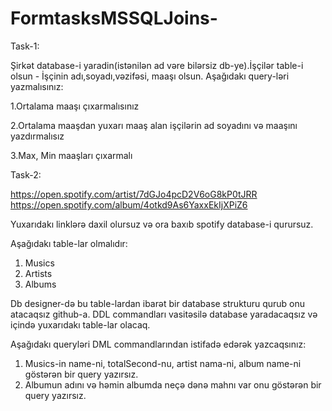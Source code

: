 # FormtasksMSSQLJoins-

Task-1:

Şirkət database-i yaradin(istənilən ad vəre bilərsiz db-ye).İşçilər table-i olsun -
 İşçinin adı,soyadı,vəzifəsi, maaşı olsun. Aşağıdakı query-ləri yazmalısınız:

1.Ortalama maaşı çıxarmalısınız

2.Ortalama maaşdan yuxarı maaş alan işçilərin ad soyadını və maaşını yazdırmalısız

3.Max, Min maaşları çıxarmalı


Task-2:

https://open.spotify.com/artist/7dGJo4pcD2V6oG8kP0tJRR
https://open.spotify.com/album/4otkd9As6YaxxEkIjXPiZ6


Yuxarıdakı linklərə daxil olursuz və ora baxıb spotify database-i qurursuz.

Aşağıdakı table-lar olmalıdır:
1) Musics
2) Artists
3) Albums

Db designer-də bu table-lardan ibarət bir database strukturu qurub onu atacaqsız github-a.
DDL commandları vasitəsilə database yaradacaqsız və içində yuxarıdakı table-lar olacaq.


Aşağıdakı queryləri DML commandlarından istifadə edərək yazcaqsınız:

1) Musics-in name-ni, totalSecond-nu, artist nama-ni, album name-ni göstərən bir query yazırsız.
2) Albumun adını və həmin albumda neçə dənə mahnı var onu göstərən bir query yazırsız.
